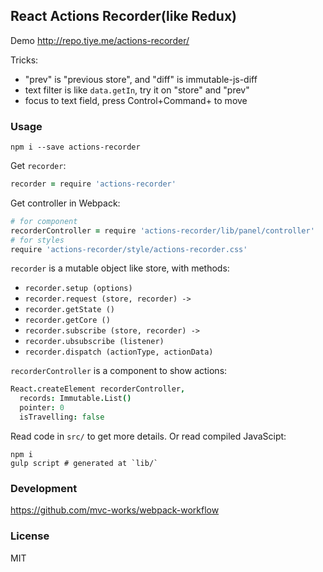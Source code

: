 
React Actions Recorder(like Redux)
----

Demo http://repo.tiye.me/actions-recorder/

Tricks:

* "prev" is "previous store", and "diff" is immutable-js-diff
* text filter is like `data.getIn`, try it on "store" and "prev"
* focus to text field, press Control+Command+<direction> to move

### Usage

```
npm i --save actions-recorder
```

Get `recorder`:

```coffee
recorder = require 'actions-recorder'
```

Get controller in Webpack:

```coffee
# for component
recorderController = require 'actions-recorder/lib/panel/controller'
# for styles
require 'actions-recorder/style/actions-recorder.css'
```

`recorder` is a mutable object like store, with methods:

* `recorder.setup (options)`
* `recorder.request (store, recorder) ->`
* `recorder.getState ()`
* `recorder.getCore ()`
* `recorder.subscribe (store, recorder) ->`
* `recorder.ubsubscribe (listener)`
* `recorder.dispatch (actionType, actionData)`

`recorderController` is a component to show actions:

```coffee
React.createElement recorderController,
  records: Immutable.List()
  pointer: 0
  isTravelling: false
```

Read code in `src/` to get more details. Or read compiled JavaScipt:

```
npm i
gulp script # generated at `lib/`
```

### Development

https://github.com/mvc-works/webpack-workflow

### License

MIT
